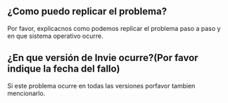 ## ¿Como puedo replicar el problema?
Por favor, explicacnos como podemos replicar el problema paso a paso y en que sistema operativo ocurre.
## ¿En que versión de Invie ocurre?(Por favor indique la fecha del fallo)
Si este problema ocurre en todas las versiones porfavor tambien mencionarlo.
